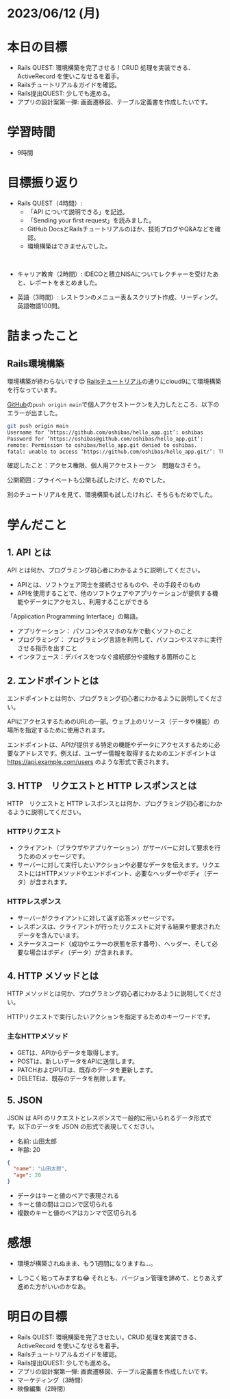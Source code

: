# 2023/06/12 (月)

# 本日の目標

- Rails QUEST: 環境構築を完了させる！CRUD 処理を実装できる、ActiveRecord を使いこなせるを着手。
- Railsチュートリアル＆ガイドを確認。
- Rails提出QUEST: 少しでも進める。
- アプリの設計案第一弾: 画面遷移図、テーブル定義書を作成したいです。

# 学習時間
- 9時間

# 目標振り返り

- Rails QUEST（4時間）:
  - 「API について説明できる」を記述。
  - 「Sending your first request」を読みました。
  - GitHub DocsとRailsチュートリアルのほか、技術ブログやQ&Aなどを確認。
  - 環境構築はできませんでした。

<br>

- キャリア教育（2時間）: IDECOと積立NISAについてレクチャーを受けたあと、レポートをまとめました。

- 英語（3時間）: レストランのメニュー表＆スクリプト作成、リーディング。英語物語100問。

# 詰まったこと

## Rails環境構築

環境構築が終わらないです😌
[Railsチュートリアル](https://railstutorial.jp/chapters/beginning?version=7.0#sec-up_and_running)の通りにcloud9にて環境構築を行なっています。

[GitHub](https://railstutorial.jp/chapters/beginning?version=7.0#sec-git_host)の`push origin main`で個人アクセストークンを入力したところ、以下のエラーが出ました。

```bash
git push origin main
Username for ‘https://github.com/oshibas/hello_app.git’: oshibas
Password for ‘https://oshibas@github.com/oshibas/hello_app.git’:
remote: Permission to oshibas/hello_app.git denied to oshibas.
fatal: unable to access ‘https://github.com/oshibas/hello_app.git/’: The requested URL returned error: 403

```

確認したこと：アクセス権限、個人用アクセストークン　問題なさそう。

公開範囲：プライベートも公開も試したけど、だめでした。

別のチュートリアルを見て、環境構築も試したけれど、そちらもだめでした。

# 学んだこと

## 1. API とは

API とは何か、プログラミング初心者にわかるように説明してください。

- APIとは、ソフトウェア同士を接続させるものや、その手段そのもの
- APIを使用することで、他のソフトウェアやアプリケーションが提供する機能やデータにアクセスし、利用することができる

「Application Programming Interface」の略語。

- アプリケーション： パソコンやスマホのなかで動くソフトのこと
- プログラミング： プログラミング言語を利用して、パソコンやスマホに実行させる指示を出すこと
- インタフェース：デバイスをつなぐ接続部分や接触する箇所のこと



## 2. エンドポイントとは

エンドポイントとは何か、プログラミング初心者にわかるように説明してください。

APIにアクセスするためのURLの一部。ウェブ上のリソース（データや機能）の場所を指定するために使用されます。

エンドポイントは、APIが提供する特定の機能やデータにアクセスするために必要なアドレスです。例えば、ユーザー情報を取得するためのエンドポイントは https://api.example.com/users のような形式で表されます。

## 3. HTTP　リクエストと HTTP レスポンスとは

HTTP　リクエストと HTTP レスポンスとは何か、プログラミング初心者にわかるように説明してください。

### HTTPリクエスト
- クライアント（ブラウザやアプリケーション）がサーバーに対して要求を行うためのメッセージです。
- サーバーに対して実行したいアクションや必要なデータを伝えます。リクエストにはHTTPメソッドやエンドポイント、必要なヘッダーやボディ（データ）が含まれます。


### HTTPレスポンス
- サーバーがクライアントに対して返す応答メッセージです。
- レスポンスは、クライアントが行ったリクエストに対する結果や要求されたデータを含んでいます。
- ステータスコード（成功やエラーの状態を示す番号）、ヘッダー、そして必要な場合はボディ（データ）が含まれます。

## 4. HTTP メソッドとは

HTTP メソッドとは何か、プログラミング初心者にわかるように説明してください。

HTTPリクエストで実行したいアクションを指定するためのキーワードです。

### 主なHTTPメソッド
- GETは、APIからデータを取得します。
- POSTは、新しいデータをAPIに送信します。
- PATCHおよびPUTは、既存のデータを更新します。
- DELETEは、既存のデータを削除します。

## 5. JSON

JSON は API のリクエストとレスポンスで一般的に用いられるデータ形式です。以下のデータを JSON の形式で表現してください。

- 名前: 山田太郎
- 年齢: 20

```json
{
  "name": "山田太郎",
  "age": 20
}
```
- データはキーと値のペアで表現される
- キーと値の間はコロンで区切られる
- 複数のキーと値のペアはカンマで区切られる

# 感想

- 環境が構築されぬまま、もう1週間になりますね...。

- しつこく粘ってみますね😂 それとも、バージョン管理を諦めて、とりあえず進めた方がいいのかなあ。

# 明日の目標

- Rails QUEST: 環境構築を完了させたい。CRUD 処理を実装できる、ActiveRecord を使いこなせるを着手。
- Railsチュートリアル＆ガイドを確認。
- Rails提出QUEST: 少しでも進める。
- アプリの設計案第一弾: 画面遷移図、テーブル定義書を作成したいです。
- マーケティング（3時間）
- 映像編集（2時間）
